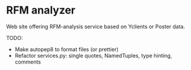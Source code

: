 # RFM analyzer

Web site offering RFM-analysis service based on Yclients or Poster data.

TODO:
- Make autopep8 to format files (or prettier)
- Refactor services.py: single quotes, NamedTuples, type hinting, comments